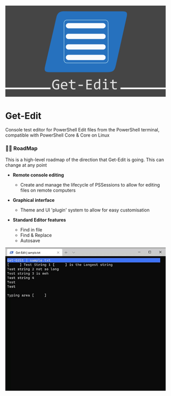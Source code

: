 ﻿![](/images/social.png)

# Get-Edit

Console test editor for PowerShell
Edit files from the PowerShell terminal, compatible with PowerShell Core & Core on Linux

### 🐱‍💻 RoadMap

This is a high-level roadmap of the direction that Get-Edit is going. This can change at any point

- **Remote console editing**

  - Create and manage the lifecycle of PSSessions to allow for editing files on remote computers

- **Graphical interface**

  - Theme and UI 'plugin' system to allow for easy customisation

- **Standard Editor features**
  - Find in file
  - Find & Replace
  - Autosave

![](/images/get-edit.gif)
